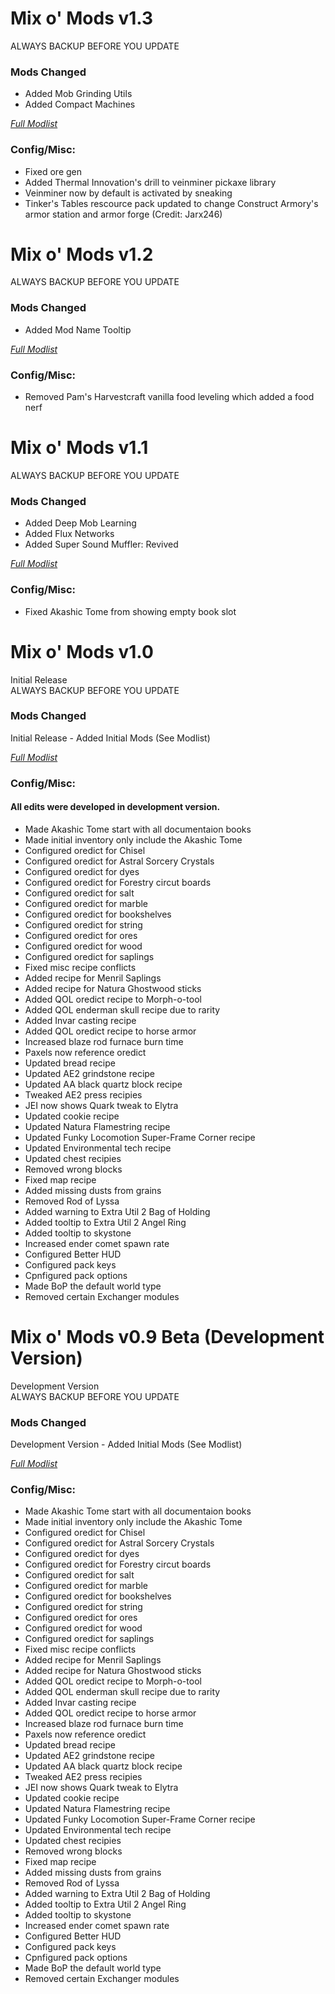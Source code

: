 # Mix o' Mods v1.3
ALWAYS BACKUP BEFORE YOU UPDATE   
  
  
### Mods Changed
+ Added Mob Grinding Utils
+ Added Compact Machines

*[Full Modlist](https://docs.google.com/spreadsheets/d/1tRUqneTiYJFufnSGGCGypk6drw9T70atX_EO47BeuM0/edit?usp=sharing)*  
  
  
### Config/Misc:  
+ Fixed ore gen
+ Added Thermal Innovation's drill to veinminer pickaxe library
+ Veinminer now by default is activated by sneaking
+ Tinker's Tables rescource pack updated to change Construct Armory's armor station and armor forge (Credit: Jarx246)


# Mix o' Mods v1.2
ALWAYS BACKUP BEFORE YOU UPDATE   
  
  
### Mods Changed
+ Added Mod Name Tooltip

*[Full Modlist](https://docs.google.com/spreadsheets/d/1tRUqneTiYJFufnSGGCGypk6drw9T70atX_EO47BeuM0/edit?usp=sharing)*  
  
  
### Config/Misc:  
+ Removed Pam's Harvestcraft vanilla food leveling which added a food nerf


# Mix o' Mods v1.1
ALWAYS BACKUP BEFORE YOU UPDATE   
  
  
### Mods Changed
+ Added Deep Mob Learning
+ Added Flux Networks
+ Added Super Sound Muffler: Revived

*[Full Modlist](https://docs.google.com/spreadsheets/d/1tRUqneTiYJFufnSGGCGypk6drw9T70atX_EO47BeuM0/edit?usp=sharing)*  
  
  
### Config/Misc:  
+ Fixed Akashic Tome from showing empty book slot


# Mix o' Mods v1.0
Initial Release  
ALWAYS BACKUP BEFORE YOU UPDATE   
  
  
### Mods Changed
Initial Release - Added Initial Mods (See Modlist) 

*[Full Modlist](https://docs.google.com/spreadsheets/d/1tRUqneTiYJFufnSGGCGypk6drw9T70atX_EO47BeuM0/edit?usp=sharing)*  
  
  
### Config/Misc:  
#### All edits were developed in development version.
+ Made Akashic Tome start with all documentaion books
+ Made initial inventory only include the Akashic Tome
+ Configured oredict for Chisel
+ Configured oredict for Astral Sorcery Crystals
+ Configured oredict for dyes
+ Configured oredict for Forestry circut boards
+ Configured oredict for salt
+ Configured oredict for marble
+ Configured oredict for bookshelves
+ Configured oredict for string
+ Configured oredict for ores
+ Configured oredict for wood
+ Configured oredict for saplings
+ Fixed misc recipe conflicts
+ Added recipe for Menril Saplings
+ Added recipe for Natura Ghostwood sticks
+ Added QOL oredict recipe to Morph-o-tool
+ Added QOL enderman skull recipe due to rarity
+ Added Invar casting recipe
+ Added QOL oredict recipe to horse armor
+ Increased blaze rod furnace burn time
+ Paxels now reference oredict
+ Updated bread recipe
+ Updated AE2 grindstone recipe
+ Updated AA black quartz block recipe
+ Tweaked AE2 press recipies
+ JEI now shows Quark tweak to Elytra
+ Updated cookie recipe
+ Updated Natura Flamestring recipe
+ Updated Funky Locomotion Super-Frame Corner recipe
+ Updated Environmental tech recipe
+ Updated chest recipies
+ Removed wrong blocks
+ Fixed map recipe
+ Added missing dusts from grains
+ Removed Rod of Lyssa
+ Added warning to Extra Util 2 Bag of Holding
+ Added tooltip to Extra Util 2 Angel Ring
+ Added tooltip to skystone
+ Increased ender comet spawn rate
+ Configured Better HUD
+ Configured pack keys
+ Cpnfigured pack options
+ Made BoP the default world type
+ Removed certain Exchanger modules


# Mix o' Mods v0.9 Beta (Development Version)
Development Version  
ALWAYS BACKUP BEFORE YOU UPDATE   
  
  
### Mods Changed
Development Version - Added Initial Mods (See Modlist) 

*[Full Modlist](https://docs.google.com/spreadsheets/d/1tRUqneTiYJFufnSGGCGypk6drw9T70atX_EO47BeuM0/edit?usp=sharing)*  
  
  
### Config/Misc:  
+ Made Akashic Tome start with all documentaion books
+ Made initial inventory only include the Akashic Tome
+ Configured oredict for Chisel
+ Configured oredict for Astral Sorcery Crystals
+ Configured oredict for dyes
+ Configured oredict for Forestry circut boards
+ Configured oredict for salt
+ Configured oredict for marble
+ Configured oredict for bookshelves
+ Configured oredict for string
+ Configured oredict for ores
+ Configured oredict for wood
+ Configured oredict for saplings
+ Fixed misc recipe conflicts
+ Added recipe for Menril Saplings
+ Added recipe for Natura Ghostwood sticks
+ Added QOL oredict recipe to Morph-o-tool
+ Added QOL enderman skull recipe due to rarity
+ Added Invar casting recipe
+ Added QOL oredict recipe to horse armor
+ Increased blaze rod furnace burn time
+ Paxels now reference oredict
+ Updated bread recipe
+ Updated AE2 grindstone recipe
+ Updated AA black quartz block recipe
+ Tweaked AE2 press recipies
+ JEI now shows Quark tweak to Elytra
+ Updated cookie recipe
+ Updated Natura Flamestring recipe
+ Updated Funky Locomotion Super-Frame Corner recipe
+ Updated Environmental tech recipe
+ Updated chest recipies
+ Removed wrong blocks
+ Fixed map recipe
+ Added missing dusts from grains
+ Removed Rod of Lyssa
+ Added warning to Extra Util 2 Bag of Holding
+ Added tooltip to Extra Util 2 Angel Ring
+ Added tooltip to skystone
+ Increased ender comet spawn rate
+ Configured Better HUD
+ Configured pack keys
+ Cpnfigured pack options
+ Made BoP the default world type
+ Removed certain Exchanger modules
